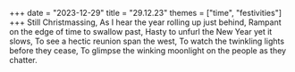 +++
date = "2023-12-29"
title = "29.12.23"
themes = ["time", "festivities"]
+++
Still Christmassing,
As I hear the year rolling up just behind,
Rampant on the edge of time to swallow past,
Hasty to unfurl the New Year yet it slows,
To see a hectic reunion span the west,
To watch the twinkling lights before they cease,
To glimpse the winking moonlight on the people as they chatter.
